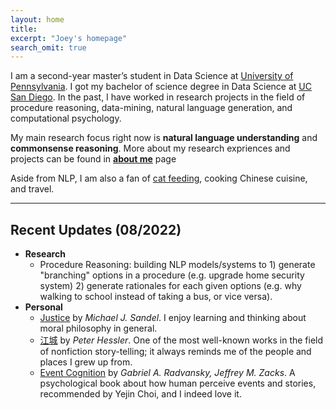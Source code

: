 ```yaml
---
layout: home
title: 
excerpt: "Joey's homepage"
search_omit: true
---
```

I am a second-year master’s student in Data Science at [University of Pennsylvania](https://dats.seas.upenn.edu). I got my bachelor of science degree in Data Science at [UC San Diego](https://datascience.ucsd.edu/). In the past, I have worked in research projects in the field of procedure reasoning, data-mining, natural language generation, and computational psychology. 

My main research focus right now is **natural language understanding** and **commonsense reasoning**. More about my research expriences and projects can be found in **[about me](/about/)** page

Aside from NLP, I am also a fan of [cat feeding](https://www.instagram.com/coco.quinn555/), cooking Chinese cuisine, and travel.

-----

## Recent Updates (08/2022)
- **Research**
    - Procedure Reasoning: building NLP models/systems to 1) generate "branching" options in a procedure (e.g. upgrade home security system) 2) generate rationales for each given options (e.g. why walking to school instead of taking a bus, or vice versa).
- **Personal**
    - [Justice](https://www.audible.com/pd/Justice-Audiobook/B002V1OC6Y) by *Michael J. Sandel*. I enjoy learning and thinking about moral philosophy in general. 
    - [江城](https://en.wikipedia.org/wiki/River_Town:_Two_Years_on_the_Yangtze) by *Peter Hessler*. One of the most well-known works in the field of nonfiction story-telling; it always reminds me of the people and places I grew up from.
    - [Event Cognition](https://books.google.com/books/about/Event_Cognition.html?id=y8GiAwAAQBAJ&source=kp_book_description) by *Gabriel A. Radvansky, Jeffrey M. Zacks*. A psychological book about how human perceive events and stories, recommended by Yejin Choi, and I indeed love it.






<!-- ## Older Posts -->